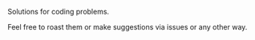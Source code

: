 Solutions for coding problems.

Feel free to roast them or make suggestions via issues or any other way.
